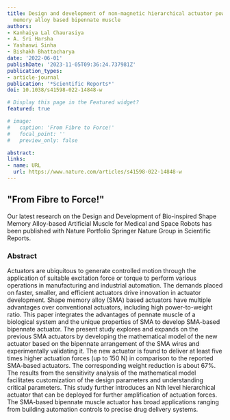 ```yaml
---
title: Design and development of non-magnetic hierarchical actuator powered by shape
  memory alloy based bipennate muscle
authors:
- Kanhaiya Lal Chaurasiya
- A. Sri Harsha
- Yashaswi Sinha
- Bishakh Bhattacharya
date: '2022-06-01'
publishDate: '2023-11-05T09:36:24.737981Z'
publication_types:
- article-journal
publication: '*Scientific Reports*'
doi: 10.1038/s41598-022-14848-w

# Display this page in the Featured widget?
featured: true

# image:
#   caption: 'From Fibre to Force!'
#   focal_point: ''
#   preview_only: false

abstract:  
links:
- name: URL
  url: https://www.nature.com/articles/s41598-022-14848-w
---
```


## "From Fibre to Force!"
Our latest research on the Design and Development of Bio-inspired Shape Memory Alloy-based Artificial Muscle for Medical and Space Robots has been published with Nature Portfolio Springer Nature Group in Scientific Reports.

### Abstract
Actuators are ubiquitous to generate controlled motion through
  the application of suitable excitation force or torque to perform various operations
  in manufacturing and industrial automation. The demands placed on faster, smaller,
  and efficient actuators drive innovation in actuator development. Shape memory alloy
  (SMA) based actuators have multiple advantages over conventional actuators, including
  high power-to-weight ratio. This paper integrates the advantages of pennate muscle
  of a biological system and the unique properties of SMA to develop SMA-based bipennate
  actuator. The present study explores and expands on the previous SMA actuators by
  developing the mathematical model of the new actuator based on the bipennate arrangement
  of the SMA wires and experimentally validating it. The new actuator is found to
  deliver at least five times higher actuation forces (up to 150 N) in comparison
  to the reported SMA-based actuators. The corresponding weight reduction is about
  67%. The results from the sensitivity analysis of the mathematical model facilitates
  customization of the design parameters and understanding critical parameters. This
  study further introduces an Nth level hierarchical actuator that can be deployed
  for further amplification of actuation forces. The SMA-based bipennate muscle actuator
  has broad applications ranging from building automation controls to precise drug
  delivery systems.